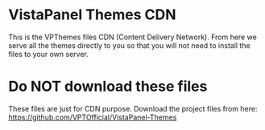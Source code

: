 # VistaPanel Themes CDN
This is the VPThemes files CDN (Content Delivery Network). From here we serve all the themes directly to you so that you will not need to install the files to your own server.
# Do NOT download these files
These files are just for CDN purpose. Download the project files from here: https://github.com/VPTOfficial/VistaPanel-Themes
